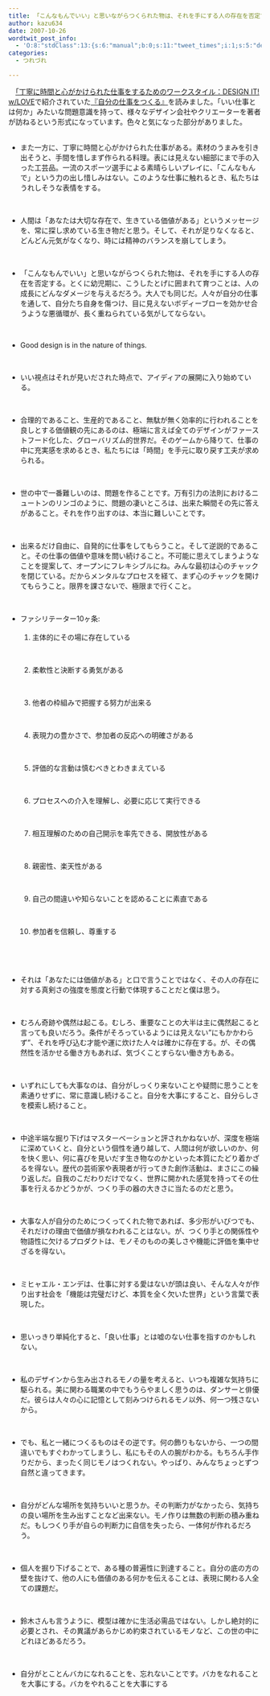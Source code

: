 ```yaml
---
title: 「こんなもんでいい」と思いながらつくられた物は、それを手にする人の存在を否定する
author: kazu634
date: 2007-10-26
wordtwit_post_info:
  - 'O:8:"stdClass":13:{s:6:"manual";b:0;s:11:"tweet_times";i:1;s:5:"delay";i:0;s:7:"enabled";i:1;s:10:"separation";s:2:"60";s:7:"version";s:3:"3.7";s:14:"tweet_template";b:0;s:6:"status";i:2;s:6:"result";a:0:{}s:13:"tweet_counter";i:2;s:13:"tweet_log_ids";a:1:{i:0;i:3281;}s:9:"hash_tags";a:0:{}s:8:"accounts";a:1:{i:0;s:7:"kazu634";}}'
categories:
  - つれづれ

---
```

<div class="section">
<p>
    　<a href="http://gitanez.seesaa.net/article/55468342.html" onclick="__gaTracker('send', 'event', 'outbound-article', 'http://gitanez.seesaa.net/article/55468342.html', '「丁寧に時間と心がかけられた仕事をするためのワークスタイル：DESIGN IT! w/LOVE');" target="blank">「丁寧に時間と心がかけられた仕事をするためのワークスタイル：DESIGN IT! w/LOVE</a>で紹介されていた<a href="https://www.amazon.co.jp/exec/obidos/ASIN/4794965850/goodpic-22/" onclick="__gaTracker('send', 'event', 'outbound-article', 'https://www.amazon.co.jp/exec/obidos/ASIN/4794965850/goodpic-22/', '『自分の仕事をつくる』');" target="_top">『自分の仕事をつくる』</a>を読みました。「いい仕事とは何か」みたいな問題意識を持って、様々なデザイン会社やクリエーターを著者が訪ねるという形式になっています。色々と気になった部分がありました。
</p>
  
<ul>
    &#160; 
    
<li>
      また一方に、丁寧に時間と心がかけられた仕事がある。素材のうまみを引き出そうと、手間を惜しまず作られる料理。表には見えない細部にまで手の入った工芸品。一流のスポーツ選手による素晴らしいプレイに、「こんなもんで」という力の出し惜しみはない。このような仕事に触れるとき、私たちはうれしそうな表情をする。
</li>
<p>
      &#160; 
      
<li>
        人間は「あなたは大切な存在で、生きている価値がある」というメッセージを、常に探し求めている生き物だと思う。そして、それが足りなくなると、どんどん元気がなくなり、時には精神のバランスを崩してしまう。
</li>
<p>
        &#160; 
        
<li>
          「こんなもんでいい」と思いながらつくられた物は、それを手にする人の存在を否定する。とくに幼児期に、こうしたとげに囲まれて育つことは、人の成長にどんなダメージを与えるだろう。大人でも同じだ。人々が自分の仕事を通して、自分たち自身を傷つけ、目に見えないボディーブローを効かせ合うような悪循環が、長く重ねられている気がしてならない。
</li>
<p>
          &#160; 
          
<li>
            Good design is in the nature of things.
</li>
<p>
            &#160; 
            
<li>
              いい視点はそれが見いだされた時点で、アイディアの展開に入り始めている。
</li>
<p>
              &#160; 
              
<li>
                合理的であること、生産的であること、無駄が無く効率的に行われることを良しとする価値観の先にあるのは、極端に言えば全てのデザインがファーストフード化した、グローバリズム的世界だ。そのゲームから降りて、仕事の中に充実感を求めるとき、私たちには「時間」を手元に取り戻す工夫が求められる。
</li>
<p>
                &#160; 
                
<li>
                  世の中で一番難しいのは、問題を作ることです。万有引力の法則におけるニュートンのリンゴのように、問題の凄いところは、出来た瞬間その先に答えがあること。それを作り出すのは、本当に難しいことです。
</li>
<p>
                  &#160; 
                  
<li>
                    出来るだけ自由に、自発的に仕事をしてもらうこと。そして逆説的であること。その仕事の価値や意味を問い続けること。不可能に思えてしまうようなことを提案して、オープンにフレキシブルにね。みんな最初は心のチャックを閉じている。だからメンタルなプロセスを経て、まず心のチャックを開けてもらうこと。限界を課さないで、極限まで行くこと。
</li>
<p>
                    &#160; 
                    
<li>
                      ファシリテーター10ヶ条:&#160;&#160;&#160; <ol>
                        &#160;&#160;&#160;&#160;&#160; 
                        
<li>
                          主体的にその場に存在している
</li>
<p>
                          &#160;&#160;&#160;&#160;&#160; 
                          
<li>
                            柔軟性と決断する勇気がある
</li>
<p>
                            &#160;&#160;&#160;&#160;&#160; 
                            
<li>
                              他者の枠組みで把握する努力が出来る
</li>
<p>
                              &#160;&#160;&#160;&#160;&#160; 
                              
<li>
                                表現力の豊かさで、参加者の反応への明確さがある
</li>
<p>
                                &#160;&#160;&#160;&#160;&#160; 
                                
<li>
                                  評価的な言動は慎むべきとわきまえている
</li>
<p>
                                  &#160;&#160;&#160;&#160;&#160; 
                                  
<li>
                                    プロセスへの介入を理解し、必要に応じて実行できる
</li>
<p>
                                    &#160;&#160;&#160;&#160;&#160; 
                                    
<li>
                                      相互理解のための自己開示を率先できる、開放性がある
</li>
<p>
                                      &#160;&#160;&#160;&#160;&#160; 
                                      
<li>
                                        親密性、楽天性がある
</li>
<p>
                                        &#160;&#160;&#160;&#160;&#160; 
                                        
<li>
                                          自己の間違いや知らないことを認めることに素直である
</li>
<p>
                                          &#160;&#160;&#160;&#160;&#160; 
                                          
<li>
                                            参加者を信頼し、尊重する
</li>
<p>
                                            &#160;&#160;&#160; </ol> 
                                            
<p>
                                              &#160; </li> 
                                              
<li>
                                                それは「あなたには価値がある」と口で言うことではなく、その人の存在に対する真剣さの強度を態度と行動で体現することだと僕は思う。
</li>
<p>
                                                &#160; 
                                                
<li>
                                                  むろん奇跡や偶然は起こる。むしろ、重要なことの大半は主に偶然起こると言っても良いだろう。条件がそろっているようには見えない&#8221;にもかかわらず&#8221;、それを呼び込む才能や運に炊けた人々は確かに存在する。が、その偶然性を活かせる働き方もあれば、気づくことすらない働き方もある。
</li>
<p>
                                                  &#160; 
                                                  
<li>
                                                    いずれにしても大事なのは、自分がしっくり来ないことや疑問に思うことを素通りせずに、常に意識し続けること。自分を大事にすること、自分らしさを模索し続けること。
</li>
<p>
                                                    &#160; 
                                                    
<li>
                                                      中途半端な掘り下げはマスターベーションと評されかねないが、深度を極端に深めていくと、自分という個性を通り越して、人間は何が欲しいのか、何を快く思い、何に喜びを見いだす生き物なのかといった本質にたどり着かざるを得ない。歴代の芸術家や表現者が行ってきた創作活動は、まさにこの繰り返しだ。自我のこだわりだけでなく、世界に開かれた感覚を持ってその仕事を行えるかどうかが、つくり手の器の大きさに当たるのだと思う。
</li>
<p>
                                                      &#160; 
                                                      
<li>
                                                        大事な人が自分のためにつくってくれた物であれば、多少形がいびつでも、それだけの理由で価値が損なわれることはない。が、つくり手との関係性や物語性に欠けるプロダクトは、モノそのものの美しさや機能に評価を集中せざるを得ない。
</li>
<p>
                                                        &#160; 
                                                        
<li>
                                                          ミヒャエル・エンデは、仕事に対する愛はないが頭は良い、そんな人々が作り出す社会を「機能は完璧だけど、本質を全く欠いた世界」という言葉で表現した。
</li>
<p>
                                                          &#160; 
                                                          
<li>
                                                            思いっきり単純化すると、「良い仕事」とは嘘のない仕事を指すのかもしれない。
</li>
<p>
                                                            &#160; 
                                                            
<li>
                                                              私のデザインから生み出されるモノの量を考えると、いつも複雑な気持ちに駆られる。美に関わる職業の中でもうらやましく思うのは、ダンサーと俳優だ。彼らは人々の心に記憶として刻みつけられるモノ以外、何一つ残さないから。
</li>
<p>
                                                              &#160; 
                                                              
<li>
                                                                でも、私と一緒につくるものはその逆です。何の飾りもないから、一つの間違いでもすぐわかってしまうし、私にもその人の腕がわかる。もちろん手作りだから、まったく同じモノはつくれない。やっぱり、みんなちょっとずつ自然と違ってきます。
</li>
<p>
                                                                &#160; 
                                                                
<li>
                                                                  自分がどんな場所を気持ちいいと思うか。その判断力がなかったら、気持ちの良い場所を生み出すことなど出来ない。モノ作りは無数の判断の積み重ねだ。もしつくり手が自らの判断力に自信を失ったら、一体何が作れるだろう。
</li>
<p>
                                                                  &#160; 
                                                                  
<li>
                                                                    個人を掘り下げることで、ある種の普遍性に到達すること。自分の底の方の壁を抜けて、他の人にも価値のある何かを伝えることは、表現に関わる人全ての課題だ。
</li>
<p>
                                                                    &#160; 
                                                                    
<li>
                                                                      鈴木さんも言うように、模型は確かに生活必需品ではない。しかし絶対的に必要とされ、その異議があらかじめ約束されているモノなど、この世の中にどれほどあるだろう。
</li>
<p>
                                                                      &#160; 
                                                                      
<li>
                                                                        自分がとことんバカになれることを、忘れないことです。バカをなれることを大事にする。バカをやれることを大事にする</p>
